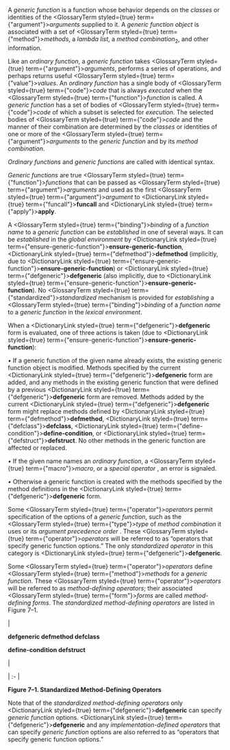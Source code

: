  



A *generic function* is a function whose behavior depends on the *classes* or identities of the <GlossaryTerm styled={true} term={"argument"}><i>arguments</i></GlossaryTerm> supplied to it. A *generic function object* is associated with a set of <GlossaryTerm styled={true} term={"method"}><i>methods</i></GlossaryTerm>, a *lambda list*, a *method combination*<sub>2</sub>, and other information. 



Like an *ordinary function*, a *generic function* takes <GlossaryTerm styled={true} term={"argument"}><i>arguments</i></GlossaryTerm>, performs a series of operations, and perhaps returns useful <GlossaryTerm styled={true} term={"value"}><i>values</i></GlossaryTerm>. An *ordinary function* has a single body of <GlossaryTerm styled={true} term={"code"}><i>code</i></GlossaryTerm> that is always *executed* when the <GlossaryTerm styled={true} term={"function"}><i>function</i></GlossaryTerm> is called. A *generic function* has a set of bodies of <GlossaryTerm styled={true} term={"code"}><i>code</i></GlossaryTerm> of which a subset is selected for *execution*. The selected bodies of <GlossaryTerm styled={true} term={"code"}><i>code</i></GlossaryTerm> and the manner of their combination are determined by the *classes* or identities of one or more of the <GlossaryTerm styled={true} term={"argument"}><i>arguments</i></GlossaryTerm> to the *generic function* and by its *method combination*. 



*Ordinary functions* and *generic functions* are called with identical syntax. 



*Generic functions* are true <GlossaryTerm styled={true} term={"function"}><i>functions</i></GlossaryTerm> that can be passed as <GlossaryTerm styled={true} term={"argument"}><i>arguments</i></GlossaryTerm> and used as the first <GlossaryTerm styled={true} term={"argument"}><i>argument</i></GlossaryTerm> to <DictionaryLink styled={true} term={"funcall"}><b>funcall</b></DictionaryLink> and <DictionaryLink styled={true} term={"apply"}><b>apply</b></DictionaryLink>. 



A <GlossaryTerm styled={true} term={"binding"}><i>binding</i></GlossaryTerm> of a *function name* to a *generic function* can be *established* in one of several ways. It can be *established* in the *global environment* by <DictionaryLink styled={true} term={"ensure-generic-function"}><b>ensure-generic-function</b></DictionaryLink>, <DictionaryLink styled={true} term={"defmethod"}><b>defmethod</b></DictionaryLink> (implicitly, due to <DictionaryLink styled={true} term={"ensure-generic-function"}><b>ensure-generic-function</b></DictionaryLink>) or <DictionaryLink styled={true} term={"defgeneric"}><b>defgeneric</b></DictionaryLink> (also implicitly, due to <DictionaryLink styled={true} term={"ensure-generic-function"}><b>ensure-generic-function</b></DictionaryLink>). No <GlossaryTerm styled={true} term={"standardized"}><i>standardized</i></GlossaryTerm> mechanism is provided for *establishing* a <GlossaryTerm styled={true} term={"binding"}><i>binding</i></GlossaryTerm> of a *function name* to a *generic function* in the *lexical environment*. 



When a <DictionaryLink styled={true} term={"defgeneric"}><b>defgeneric</b></DictionaryLink> form is evaluated, one of three actions is taken (due to <DictionaryLink styled={true} term={"ensure-generic-function"}><b>ensure-generic-function</b></DictionaryLink>): 



*•* If a generic function of the given name already exists, the existing generic function object is modified. Methods specified by the current <DictionaryLink styled={true} term={"defgeneric"}><b>defgeneric</b></DictionaryLink> form are added, and any methods in the existing generic function that were defined by a previous <DictionaryLink styled={true} term={"defgeneric"}><b>defgeneric</b></DictionaryLink> form are removed. Methods added by the current <DictionaryLink styled={true} term={"defgeneric"}><b>defgeneric</b></DictionaryLink> form might replace methods defined by <DictionaryLink styled={true} term={"defmethod"}><b>defmethod</b></DictionaryLink>, <DictionaryLink styled={true} term={"defclass"}><b>defclass</b></DictionaryLink>, <DictionaryLink styled={true} term={"define-condition"}><b>define-condition</b></DictionaryLink>, or <DictionaryLink styled={true} term={"defstruct"}><b>defstruct</b></DictionaryLink>. No other methods in the generic function are affected or replaced. 



*•* If the given name names an *ordinary function*, a <GlossaryTerm styled={true} term={"macro"}><i>macro</i></GlossaryTerm>, or a *special operator* , an error is signaled. 



*•* Otherwise a generic function is created with the methods specified by the method definitions in the <DictionaryLink styled={true} term={"defgeneric"}><b>defgeneric</b></DictionaryLink> form. 



Some <GlossaryTerm styled={true} term={"operator"}><i>operators</i></GlossaryTerm> permit specification of the options of a *generic function*, such as the <GlossaryTerm styled={true} term={"type"}><i>type</i></GlossaryTerm> of *method combination* it uses or its *argument precedence order* . These <GlossaryTerm styled={true} term={"operator"}><i>operators</i></GlossaryTerm> will be referred to as “operators that specify generic function options.” The only *standardized operator* in this category is <DictionaryLink styled={true} term={"defgeneric"}><b>defgeneric</b></DictionaryLink>. 







 



 



Some <GlossaryTerm styled={true} term={"operator"}><i>operators</i></GlossaryTerm> define <GlossaryTerm styled={true} term={"method"}><i>methods</i></GlossaryTerm> for a *generic function*. These <GlossaryTerm styled={true} term={"operator"}><i>operators</i></GlossaryTerm> will be referred to as *method-defining operators*; their associated <GlossaryTerm styled={true} term={"form"}><i>forms</i></GlossaryTerm> are called *method-defining forms*. The *standardized method-defining operators* are listed in Figure 7–1. 



|<p>**defgeneric defmethod defclass** </p><p>**define-condition defstruct**</p>|

| :- |





**Figure 7–1. Standardized Method-Defining Operators** 



Note that of the *standardized method-defining operators* only <DictionaryLink styled={true} term={"defgeneric"}><b>defgeneric</b></DictionaryLink> can specify *generic function* options. <DictionaryLink styled={true} term={"defgeneric"}><b>defgeneric</b></DictionaryLink> and any *implementation-defined operators* that can specify *generic function* options are also referred to as “operators that specify generic function options.” 



